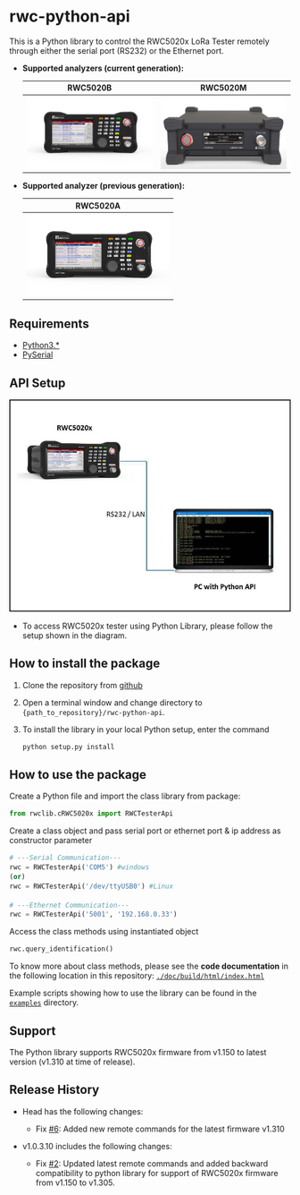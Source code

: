 # rwc-python-api

This is a Python library to control the RWC5020x LoRa Tester remotely through either the serial port
(RS232) or the Ethernet port.

- **Supported analyzers (current generation):**

  | RWC5020B | RWC5020M |
  | :---: | :---: |
  | [![RWC5020B Tester](doc/build/html/_images/RWC5020B.png)](https://mcci.com/lorawan/products/rwc5020b/ "Link to RWC5020B page") | [![RWC5020M Tester](doc/build/html/_images/RWC5020M.png)](https://mcci.com/lorawan/products/rwc5020m/ "Link to RWC5020M page") |

- **Supported analyzer (previous generation):**

  | RWC5020A |
  | :---: |
  | [![RWC5020A Tester](doc/build/html/_images/RWC5020A.png)](https://mcci.com/lorawan/products/rwc5020b/ "Link to RWC5020A page") |

## Requirements

- [Python3.*](https://www.python.org/downloads/)
- [PySerial](https://pypi.org/project/pyserial/)

## API Setup

![Python API Setup](doc/build/html/_images/API_Setup.jpg)

- To access RWC5020x tester using Python Library, please follow the setup shown in the diagram.

## How to install the package

1.  Clone the repository from [github](https://github.com/mcci-catena/rwc-python-api)
2.  Open a terminal window and change directory to `{path_to_repository}/rwc-python-api`.
3.  To install the library in your local Python setup, enter the command

    ```bash
    python setup.py install
    ```

## How to use the package

Create a Python file and import the class library from package:

```python
from rwclib.cRWC5020x import RWCTesterApi
```

Create a class object and pass serial port or ethernet port & ip address as constructor parameter

```python
# ---Serial Communication---
rwc = RWCTesterApi('COM5') #windows
(or)
rwc = RWCTesterApi('/dev/ttyUSB0') #Linux

# ---Ethernet Communication---
rwc = RWCTesterApi('5001', '192.168.0.33')
```

Access the class methods using instantiated object

```python
rwc.query_identification()
```

To know more about class methods, please see the **code documentation** in the following location in this repository: [`./doc/build/html/index.html`](doc/build/html/index.html)

Example scripts showing how to use the library can be found in the [`examples`](./examples) directory.

## Support

The Python library supports RWC5020x firmware from v1.150 to latest version (v1.310 at time of release).

## Release History

- Head has the following changes:
  - Fix [#6](https://github.com/mcci-catena/rwc-python-api/issues/6): Added new remote commands for the latest firmware v1.310

- v1.0.3.10 includes the following changes:
  - Fix [#2](https://github.com/mcci-catena/rwc-python-api/issues/2): Updated latest remote commands and added backward compatibility to python library for support of RWC5020x firmware from v1.150 to v1.305.
